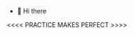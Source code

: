 - 👋 Hi there
  
<<<< PRACTICE MAKES PERFECT >>>>

<!---
MyTam-16/MyTam-16 is a ✨ special ✨ repository because its `README.md` (this file) appears on your GitHub profile.
You can click the Preview link to take a look at your changes.
--->
